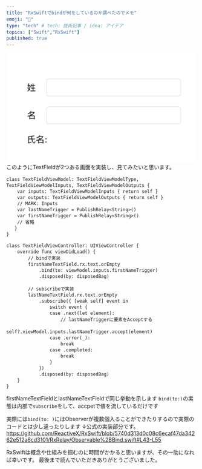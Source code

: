 ```yaml
---
title: "RxSwiftでbindが何をしているのか調べたのでメモ"
emoji: "📝"
type: "tech" # tech: 技術記事 / idea: アイデア
topics: ["Swift","RxSwift"]
published: true
---
```


![](/images/sample-screen.png)
このようにTextFieldが2つある画面を実装し、見てみたいと思います。

```swift: TextFieldViewModel.swift
class TextFieldViewModel: TextFieldViewModelType, TextFieldViewModelInputs, TextFieldViewModelOutputs {
    var inputs: TextFieldViewModelInputs { return self }
    var outputs: TextFieldViewModelOutputs { return self }
    // MARK: Inputs
    var lastNameTrigger = PublishRelay<String>()
    var firstNameTrigger = PublishRelay<String>()
    // 省略
   }
}
```

```swift: TextFieldViewController.swift
class TextFieldViewController: UIViewController {
    override func viewDidLoad() {
        // bindで実装
        firstNameTextField.rx.text.orEmpty
            .bind(to: viewModel.inputs.firstNameTrigger)
            .disposed(by: disposedBag)

        // subscribeで実装
        lastNameTextField.rx.text.orEmpty
            .subscribe({ [weak self] event in
                switch event {
                case .next(let element):
                    // lastNameTriggerに要素をAcceptする
                    self?.viewModel.inputs.lastNameTrigger.accept(element)
                case .error(_):
                    break
                case .completed:
                    break
                }
            })
            .disposed(by: disposedBag)
    }
}
```

firstNameTextFieldとlastNameTextFieldで同じ挙動を示します
`bind(to:)`の実態は内部で`subscribe`をして、accpetで値を流しているだけです

実際には`bind(to: )`にはObserverが複数個入ることができたりするので実際のコードとは少し違ったりします
↓公式の実装部分です。
https://github.com/ReactiveX/RxSwift/blob/5740d313d0c08c6ecaf47da34262e512a6cd3101/RxRelay/Observable%2BBind.swift#L43-L55

RxSwiftは概念や仕組みを掴むのに時間がかかると思いますが、その一助になれば幸いです。
最後まで読んでいただきありがとうございました。